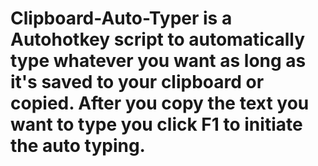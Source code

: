 # Clipboard-Auto-Typer is a Autohotkey script to automatically type whatever you want as long as it's saved to your clipboard or copied. After you copy the text you want to type you click F1 to initiate the auto typing.
